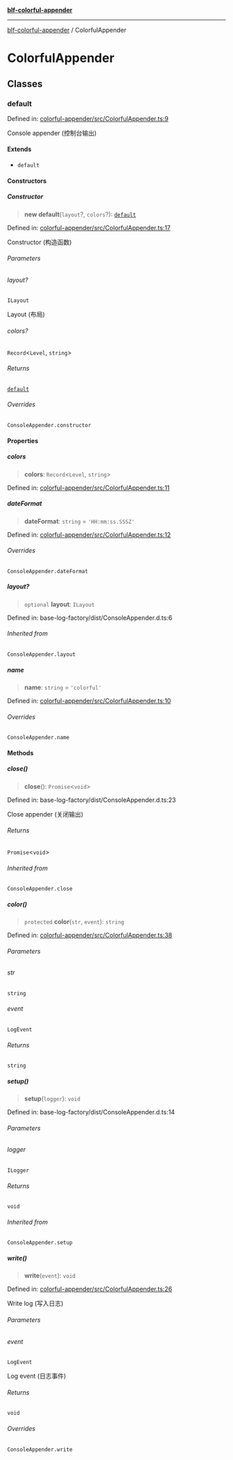 [**blf-colorful-appender**](index.md)

***

[blf-colorful-appender](index.md) / ColorfulAppender

# ColorfulAppender

## Classes

### default

Defined in: [colorful-appender/src/ColorfulAppender.ts:9](https://github.com/fengxinming/log-base/blob/531de42a0f94da12b314d5f0d519bbe6bce7c154/packages/colorful-appender/src/ColorfulAppender.ts#L9)

Console appender (控制台输出)

#### Extends

- `default`

#### Constructors

##### Constructor

> **new default**(`layout`?, `colors`?): [`default`](#default)

Defined in: [colorful-appender/src/ColorfulAppender.ts:17](https://github.com/fengxinming/log-base/blob/531de42a0f94da12b314d5f0d519bbe6bce7c154/packages/colorful-appender/src/ColorfulAppender.ts#L17)

Constructor (构造函数)

###### Parameters

###### layout?

`ILayout`

Layout (布局)

###### colors?

`Record`\<`Level`, `string`\>

###### Returns

[`default`](#default)

###### Overrides

`ConsoleAppender.constructor`

#### Properties

##### colors

> **colors**: `Record`\<`Level`, `string`\>

Defined in: [colorful-appender/src/ColorfulAppender.ts:11](https://github.com/fengxinming/log-base/blob/531de42a0f94da12b314d5f0d519bbe6bce7c154/packages/colorful-appender/src/ColorfulAppender.ts#L11)

##### dateFormat

> **dateFormat**: `string` = `'HH:mm:ss.SSSZ'`

Defined in: [colorful-appender/src/ColorfulAppender.ts:12](https://github.com/fengxinming/log-base/blob/531de42a0f94da12b314d5f0d519bbe6bce7c154/packages/colorful-appender/src/ColorfulAppender.ts#L12)

###### Overrides

`ConsoleAppender.dateFormat`

##### layout?

> `optional` **layout**: `ILayout`

Defined in: base-log-factory/dist/ConsoleAppender.d.ts:6

###### Inherited from

`ConsoleAppender.layout`

##### name

> **name**: `string` = `'colorful'`

Defined in: [colorful-appender/src/ColorfulAppender.ts:10](https://github.com/fengxinming/log-base/blob/531de42a0f94da12b314d5f0d519bbe6bce7c154/packages/colorful-appender/src/ColorfulAppender.ts#L10)

###### Overrides

`ConsoleAppender.name`

#### Methods

##### close()

> **close**(): `Promise`\<`void`\>

Defined in: base-log-factory/dist/ConsoleAppender.d.ts:23

Close appender (关闭输出)

###### Returns

`Promise`\<`void`\>

###### Inherited from

`ConsoleAppender.close`

##### color()

> `protected` **color**(`str`, `event`): `string`

Defined in: [colorful-appender/src/ColorfulAppender.ts:38](https://github.com/fengxinming/log-base/blob/531de42a0f94da12b314d5f0d519bbe6bce7c154/packages/colorful-appender/src/ColorfulAppender.ts#L38)

###### Parameters

###### str

`string`

###### event

`LogEvent`

###### Returns

`string`

##### setup()

> **setup**(`logger`): `void`

Defined in: base-log-factory/dist/ConsoleAppender.d.ts:14

###### Parameters

###### logger

`ILogger`

###### Returns

`void`

###### Inherited from

`ConsoleAppender.setup`

##### write()

> **write**(`event`): `void`

Defined in: [colorful-appender/src/ColorfulAppender.ts:26](https://github.com/fengxinming/log-base/blob/531de42a0f94da12b314d5f0d519bbe6bce7c154/packages/colorful-appender/src/ColorfulAppender.ts#L26)

Write log (写入日志)

###### Parameters

###### event

`LogEvent`

Log event (日志事件)

###### Returns

`void`

###### Overrides

`ConsoleAppender.write`

